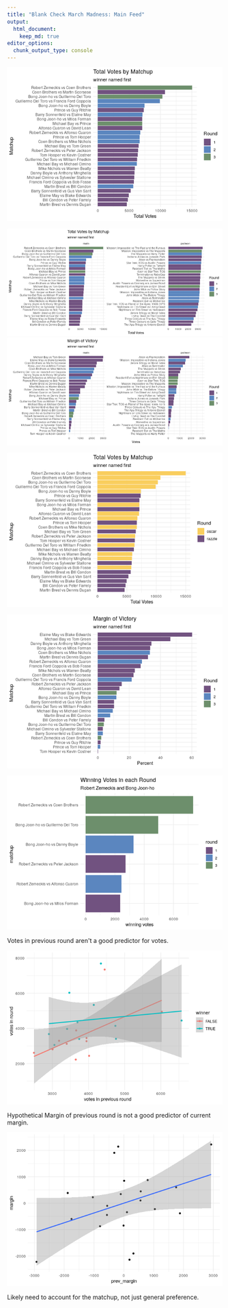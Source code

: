 ```yaml
---
title: "Blank Check March Madness: Main Feed"
output: 
  html_document:
    keep_md: true
editor_options: 
  chunk_output_type: console
---
```






![](exploratory_analysis_files/figure-html/unnamed-chunk-2-1.png)<!-- -->

![](exploratory_analysis_files/figure-html/unnamed-chunk-3-1.png)<!-- -->![](exploratory_analysis_files/figure-html/unnamed-chunk-3-2.png)<!-- -->

![](exploratory_analysis_files/figure-html/unnamed-chunk-4-1.png)<!-- -->

![](exploratory_analysis_files/figure-html/unnamed-chunk-5-1.png)<!-- -->

![](exploratory_analysis_files/figure-html/unnamed-chunk-6-1.png)<!-- -->

Votes in previous round aren't a good predictor for votes.  

![](exploratory_analysis_files/figure-html/unnamed-chunk-7-1.png)<!-- -->

Hypothetical Margin of previous round is not a good predictor of current margin.  

![](exploratory_analysis_files/figure-html/unnamed-chunk-8-1.png)<!-- -->

Likely need to account for the matchup, not just general preference.  

<!--html_preserve--><div id="htmlwidget-39dc56c01e1b417073ae" style="width:100%;height:auto;" class="datatables html-widget"></div>
<script type="application/json" data-for="htmlwidget-39dc56c01e1b417073ae">{"x":{"filter":"none","data":[["1","2","3","4","5","6","7","8","9","10","11","12","13","14","15","16","17","18","19","20","21","22","23","24","25","26","27"],["Coen Brothers vs Martin Scorsese","Michael Bay vs Tom Green","Mike Nichols vs Warren Beatty","Michael Cimino vs Sylvester Stallone","Robert Zemeckis vs Peter Jackson","Tom Hooper vs Kevin Costner","Alfonso Cuaron vs David Lean","Prince vs Guy Ritchie","Danny Boyle vs Anthony Minghella","Martin Brest vs Dennis Dugan","Bong Joon-ho vs Milos Forman","Bill Condon vs Peter Farrely","Guillermo Del Toro vs William Friedkin","Barry Sonnenfeld vs Gus Van Sant","Francis Ford Coppola vs Bob Fosse","Elaine May vs Blake Edwards","Coen Brothers vs Mike Nichols","Michael Bay vs Michael Cimino","Robert Zemeckis vs Alfonso Cuaron","Prince vs Tom Hooper","Bong Joon-ho vs Danny Boyle","Martin Brest vs Bill Condon","Guillermo Del Toro vs Francis Ford Coppola","Barry Sonnenfeld vs Elaine May","Robert Zemeckis vs Coen Brothers","Michael Bay vs Prince","Bong Joon-ho vs Guillermo Del Toro"],[1,1,1,1,1,1,1,1,1,1,1,1,1,1,1,1,2,2,2,2,2,2,2,2,3,3,3],["Coen Brothers","Michael Bay","Mike Nichols","Michael Cimino","Robert Zemeckis","Tom Hooper","Alfonso Cuaron","Prince","Danny Boyle","Martin Brest","Bong Joon-ho","Bill Condon","Guillermo Del Toro","Barry Sonnenfeld","Francis Ford Coppola","Elaine May","Coen Brothers","Michael Bay","Robert Zemeckis","Prince","Bong Joon-ho","Martin Brest","Guillermo Del Toro","Barry Sonnenfeld","Robert Zemeckis","Michael Bay","Bong Joon-ho"],["Martin Scorsese","Tom Green","Warren Beatty","Sylvester Stallone","Peter Jackson","Kevin Costner","David Lean","Guy Ritchie","Anthony Minghella","Dennis Dugan","Milos Forman","Peter Farrely","William Friedkin","Gus Van Sant","Bob Fosse","Blake Edwards","Mike Nichols","Michael Cimino","Alfonso Cuaron","Tom Hooper","Danny Boyle","Bill Condon","Francis Ford Coppola","Elaine May","Coen Brothers","Prince","Guillermo Del Toro"],[6574,4759,3647,3005,3695,3185,4016,3743,3944,3056,4743,2490,3469,2905,3658,3945,4447,3407,4343,3397,4145,3058,6026,3676,7688,3969,5335],[4135,1748,2257,2814,2719,3179,3044,3613,1931,1577,2364,2286,2815,2356,2093,982,2226,2809,2439,3296,3272,2612,3886,3452,7346,3122,4950],[10709,6507,5904,5819,6414,6364,7060,7356,5875,4633,7107,4776,6284,5261,5751,4927,6673,6216,6782,6693,7417,5670,9912,7128,15034,7091,10285]],"container":"<table class=\"display\">\n  <thead>\n    <tr>\n      <th> <\/th>\n      <th>matchup<\/th>\n      <th>round<\/th>\n      <th>winner<\/th>\n      <th>loser<\/th>\n      <th>winning_votes<\/th>\n      <th>losing_votes<\/th>\n      <th>total_votes<\/th>\n    <\/tr>\n  <\/thead>\n<\/table>","options":{"columnDefs":[{"className":"dt-right","targets":[2,5,6,7]},{"orderable":false,"targets":0}],"order":[],"autoWidth":false,"orderClasses":false}},"evals":[],"jsHooks":[]}</script><!--/html_preserve-->

